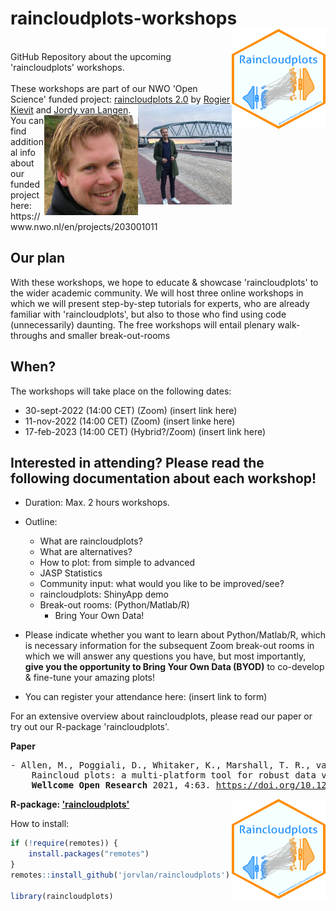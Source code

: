 # raincloudplots-workshops <img src="https://github.com/jorvlan/open-visualizations/blob/master/R/package_figures/rainclouds_highres.png" width="150" height="160" align="right"/>
<br>
GitHub Repository about the upcoming 'raincloudplots' workshops.
<br>
<br>
These workshops are part of our NWO 'Open Science' funded project: <a href="https://www.nwo.nl/en/projects/203001011">raincloudplots 2.0</a> by 
<a href="https://twitter.com/rogierK">Rogier Kievit</a> and <a href="https://twitter.com/jordyvanlangen">Jordy van Langen</a>.
<img src="https://github.com/jorvlan/raincloudplots-workshops/blob/main/other/photo_jordy.jpg" width="150" height="160" align="right"/>
<img src="https://github.com/jorvlan/raincloudplots-workshops/blob/main/other/photo_rogier.jpeg" width="150" height="160" align="right"/>
<br>
You can find additional info about our funded project here: https://www.nwo.nl/en/projects/203001011

## Our plan
With these workshops, we hope to educate & showcase 'raincloudplots' to the wider academic community.
We will host three online workshops in which we will present step-by-step tutorials for experts, who are already familiar with 'raincloudplots', but also to those who find using code (unnecessarily) daunting. The free workshops will entail plenary walk-throughs and smaller break-out-rooms

## When?
The workshops will take place on the following dates:
<br>
- 30-sept-2022 (14:00 CET) (Zoom) (insert link here)
- 11-nov-2022 (14:00 CET) (Zoom) (insert linke here)
- 17-feb-2023 (14:00 CET) (Hybrid?/Zoom) (insert link here)

## Interested in attending? Please read the following documentation about each workshop!

- Duration: Max. 2 hours workshops.

- Outline: 
	- What are raincloudplots?
	- What are alternatives?
	- How to plot: from simple to advanced
	- JASP Statistics
	- Community input: what would you like to be improved/see?
	- raincloudplots: ShinyApp demo
	- Break-out rooms: (Python/Matlab/R)
		- Bring Your Own Data!
		
- Please indicate whether you want to learn about Python/Matlab/R, which is necessary information for the subsequent Zoom break-out rooms in which we will answer any questions you have, but most importantly, **give you the opportunity to Bring Your Own Data (BYOD)** to co-develop & fine-tune your amazing plots!

- You can register your attendance here: (insert link to form)

For an extensive overview about raincloudplots, please read our paper or try out our R-package 'raincloudplots'.

**Paper**
<pre>
- Allen, M., Poggiali, D., Whitaker, K., Marshall, T. R., van Langen, J., & Kievit, R. A.
    Raincloud plots: a multi-platform tool for robust data visualization [version 2; peer review: 2 approved] 
    <b>Wellcome Open Research</b> 2021, 4:63. <a href="https://doi.org/10.12688/wellcomeopenres.15191.2">https://doi.org/10.12688/wellcomeopenres.15191.2</a>
</pre>

**R-package: ['raincloudplots'](https://github.com/jorvlan/raincloudplots)** <img src="https://github.com/jorvlan/open-visualizations/blob/master/R/package_figures/rainclouds_highres.png" width="150" height="160" align="right"/>

How to install:
```r
if (!require(remotes)) {
    install.packages("remotes")
}
remotes::install_github('jorvlan/raincloudplots')

library(raincloudplots)
```

